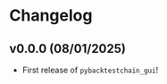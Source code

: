 # Changelog

<!--next-version-placeholder-->

## v0.0.0 (08/01/2025)

- First release of `pybacktestchain_gui`!